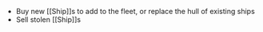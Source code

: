 - Buy new [[Ship]]s to add to the fleet, or replace the hull of existing ships
- Sell stolen [[Ship]]s